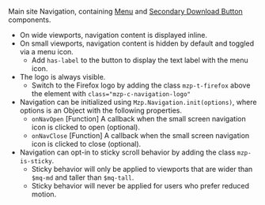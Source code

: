 Main site Navigation, containing [Menu](menu) and
[Secondary Download Button](download-button--secondary) components.

- On wide viewports, navigation content is displayed inline.
- On small viewports, navigation content is hidden by default and toggled via a
  menu icon.
  - Add `has-label` to the button to display the text label with the menu icon.
- The logo is always visible.
  - Switch to the Firefox logo by adding the class `mzp-t-firefox` above the
    element with `class="mzp-c-navigation-logo"`
- Navigation can be initialized using `Mzp.Navigation.init(options)`, where
  options is an Object with the following properties.
  - `onNavOpen` [Function] A callback when the small screen navigation icon is
    clicked to open (optional).
  - `onNavClose` [Function] A callback when the small screen navigation icon is
    clicked to close (optional).
- Navigation can opt-in to sticky scroll behavior by adding the class `mzp-is-sticky`.
  - Sticky behavior will only be applied to viewports that are wider than
    `$mq-md` and taller than `$mq-tall`.
  - Sticky behavior will never be applied for users who prefer reduced motion.

